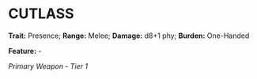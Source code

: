 # CUTLASS

**Trait:** Presence; **Range:** Melee; **Damage:** d8+1 phy; **Burden:** One-Handed

**Feature:** -

*Primary Weapon - Tier 1*
